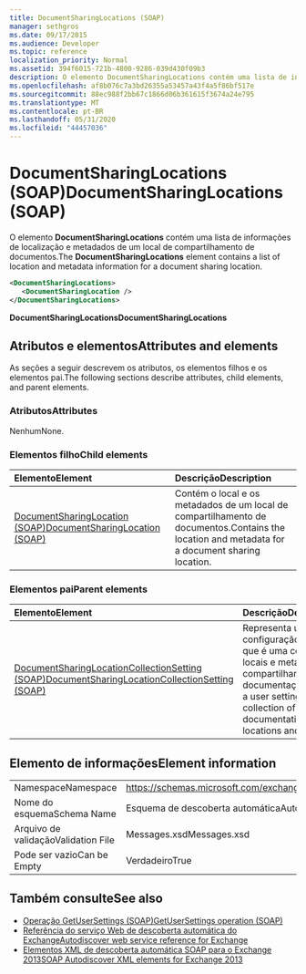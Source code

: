 ```yaml
---
title: DocumentSharingLocations (SOAP)
manager: sethgros
ms.date: 09/17/2015
ms.audience: Developer
ms.topic: reference
localization_priority: Normal
ms.assetid: 394f6015-721b-4800-9286-039d430f09b3
description: O elemento DocumentSharingLocations contém uma lista de informações de localização e metadados de um local de compartilhamento de documentos.
ms.openlocfilehash: af8b076c7a3bd26355a53457a43f4a5f86bf517e
ms.sourcegitcommit: 88ec988f2bb67c1866d06b361615f3674a24e795
ms.translationtype: MT
ms.contentlocale: pt-BR
ms.lasthandoff: 05/31/2020
ms.locfileid: "44457036"
---
```

# <a name="documentsharinglocations-soap"></a><span data-ttu-id="aa201-103">DocumentSharingLocations (SOAP)</span><span class="sxs-lookup"><span data-stu-id="aa201-103">DocumentSharingLocations (SOAP)</span></span>

<span data-ttu-id="aa201-104">O elemento **DocumentSharingLocations** contém uma lista de informações de localização e metadados de um local de compartilhamento de documentos.</span><span class="sxs-lookup"><span data-stu-id="aa201-104">The **DocumentSharingLocations** element contains a list of location and metadata information for a document sharing location.</span></span> 
  
```XML
<DocumentSharingLocations>
   <DocumentSharingLocation />
</DocumentSharingLocations>
```

 <span data-ttu-id="aa201-105">**DocumentSharingLocations**</span><span class="sxs-lookup"><span data-stu-id="aa201-105">**DocumentSharingLocations**</span></span>
## <a name="attributes-and-elements"></a><span data-ttu-id="aa201-106">Atributos e elementos</span><span class="sxs-lookup"><span data-stu-id="aa201-106">Attributes and elements</span></span>

<span data-ttu-id="aa201-107">As seções a seguir descrevem os atributos, os elementos filhos e os elementos pai.</span><span class="sxs-lookup"><span data-stu-id="aa201-107">The following sections describe attributes, child elements, and parent elements.</span></span>
  
### <a name="attributes"></a><span data-ttu-id="aa201-108">Atributos</span><span class="sxs-lookup"><span data-stu-id="aa201-108">Attributes</span></span>

<span data-ttu-id="aa201-109">Nenhum</span><span class="sxs-lookup"><span data-stu-id="aa201-109">None.</span></span>
  
### <a name="child-elements"></a><span data-ttu-id="aa201-110">Elementos filho</span><span class="sxs-lookup"><span data-stu-id="aa201-110">Child elements</span></span>

|<span data-ttu-id="aa201-111">**Elemento**</span><span class="sxs-lookup"><span data-stu-id="aa201-111">**Element**</span></span>|<span data-ttu-id="aa201-112">**Descrição**</span><span class="sxs-lookup"><span data-stu-id="aa201-112">**Description**</span></span>|
|:-----|:-----|
|[<span data-ttu-id="aa201-113">DocumentSharingLocation (SOAP)</span><span class="sxs-lookup"><span data-stu-id="aa201-113">DocumentSharingLocation (SOAP)</span></span>](documentsharinglocation-soap.md) <br/> |<span data-ttu-id="aa201-114">Contém o local e os metadados de um local de compartilhamento de documentos.</span><span class="sxs-lookup"><span data-stu-id="aa201-114">Contains the location and metadata for a document sharing location.</span></span>  <br/> |
   
### <a name="parent-elements"></a><span data-ttu-id="aa201-115">Elementos pai</span><span class="sxs-lookup"><span data-stu-id="aa201-115">Parent elements</span></span>

|<span data-ttu-id="aa201-116">**Elemento**</span><span class="sxs-lookup"><span data-stu-id="aa201-116">**Element**</span></span>|<span data-ttu-id="aa201-117">**Descrição**</span><span class="sxs-lookup"><span data-stu-id="aa201-117">**Description**</span></span>|
|:-----|:-----|
|[<span data-ttu-id="aa201-118">DocumentSharingLocationCollectionSetting (SOAP)</span><span class="sxs-lookup"><span data-stu-id="aa201-118">DocumentSharingLocationCollectionSetting (SOAP)</span></span>](documentsharinglocationcollectionsetting-soap.md) <br/> |<span data-ttu-id="aa201-119">Representa uma configuração de usuário que é uma coleção de locais e metadados de compartilhamento de documentação.</span><span class="sxs-lookup"><span data-stu-id="aa201-119">Represents a user setting that is a collection of documentation sharing locations and metadata.</span></span>  <br/> |
   
## <a name="element-information"></a><span data-ttu-id="aa201-120">Elemento de informações</span><span class="sxs-lookup"><span data-stu-id="aa201-120">Element information</span></span>

|||
|:-----|:-----|
|<span data-ttu-id="aa201-121">Namespace</span><span class="sxs-lookup"><span data-stu-id="aa201-121">Namespace</span></span>  <br/> |https://schemas.microsoft.com/exchange/2010/Autodiscover  <br/> |
|<span data-ttu-id="aa201-122">Nome do esquema</span><span class="sxs-lookup"><span data-stu-id="aa201-122">Schema Name</span></span>  <br/> |<span data-ttu-id="aa201-123">Esquema de descoberta automática</span><span class="sxs-lookup"><span data-stu-id="aa201-123">Autodiscover schema</span></span>  <br/> |
|<span data-ttu-id="aa201-124">Arquivo de validação</span><span class="sxs-lookup"><span data-stu-id="aa201-124">Validation File</span></span>  <br/> |<span data-ttu-id="aa201-125">Messages.xsd</span><span class="sxs-lookup"><span data-stu-id="aa201-125">Messages.xsd</span></span>  <br/> |
|<span data-ttu-id="aa201-126">Pode ser vazio</span><span class="sxs-lookup"><span data-stu-id="aa201-126">Can be Empty</span></span>  <br/> |<span data-ttu-id="aa201-127">Verdadeiro</span><span class="sxs-lookup"><span data-stu-id="aa201-127">True</span></span>  <br/> |
   
## <a name="see-also"></a><span data-ttu-id="aa201-128">Também consulte</span><span class="sxs-lookup"><span data-stu-id="aa201-128">See also</span></span>

- [<span data-ttu-id="aa201-129">Operação GetUserSettings (SOAP)</span><span class="sxs-lookup"><span data-stu-id="aa201-129">GetUserSettings operation (SOAP)</span></span>](getusersettings-operation-soap.md)
- [<span data-ttu-id="aa201-130">Referência do serviço Web de descoberta automática do Exchange</span><span class="sxs-lookup"><span data-stu-id="aa201-130">Autodiscover web service reference for Exchange</span></span>](autodiscover-web-service-reference-for-exchange.md)
- [<span data-ttu-id="aa201-131">Elementos XML de descoberta automática SOAP para o Exchange 2013</span><span class="sxs-lookup"><span data-stu-id="aa201-131">SOAP Autodiscover XML elements for Exchange 2013</span></span>](soap-autodiscover-xml-elements-for-exchange-2013.md)

